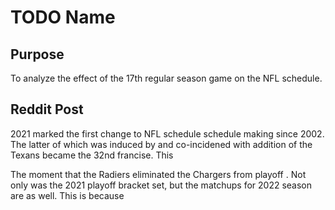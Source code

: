 # TODO Name

## Purpose

To analyze the effect of the 17th regular season game on the NFL schedule.

## Reddit Post

2021 marked the first change to NFL schedule schedule making since 2002. The latter of which was induced by and co-incidened with addition of the Texans became the 32nd francise. This  

The moment that the Radiers eliminated the Chargers from playoff . Not only was the 2021 playoff bracket set, but the matchups for 2022 season are as well. This is because
